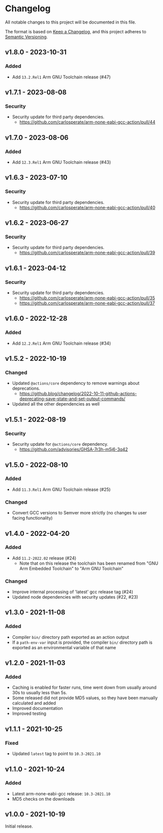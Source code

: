 # Changelog
All notable changes to this project will be documented in this file.

The format is based on [Keep a Changelog](https://keepachangelog.com/en/1.0.0/),
and this project adheres to [Semantic Versioning](https://semver.org/spec/v2.0.0.html).

## v1.8.0 - 2023-10-31
### Added
- Add `13.2.Rel1` Arm GNU Toolchain release (#47)

## v1.7.1 - 2023-08-08
### Security
- Security update for third party dependencies.
    - https://github.com/carlosperate/arm-none-eabi-gcc-action/pull/44

## v1.7.0 - 2023-08-06
### Added
- Add `12.3.Rel1` Arm GNU Toolchain release (#43)

## v1.6.3 - 2023-07-10
### Security
- Security update for third party dependencies.
    - https://github.com/carlosperate/arm-none-eabi-gcc-action/pull/40

## v1.6.2 - 2023-06-27
### Security
- Security update for third party dependencies.
    - https://github.com/carlosperate/arm-none-eabi-gcc-action/pull/39

## v1.6.1 - 2023-04-12
### Security
- Security update for third party dependencies.
    - https://github.com/carlosperate/arm-none-eabi-gcc-action/pull/35
    - https://github.com/carlosperate/arm-none-eabi-gcc-action/pull/37

## v1.6.0 - 2022-12-28
### Added
- Add `12.2.Rel1` Arm GNU Toolchain release (#34)

## v1.5.2 - 2022-10-19
### Changed
- Updated `@actions/core` dependency to remove warnings about deprecations.
    - https://github.blog/changelog/2022-10-11-github-actions-deprecating-save-state-and-set-output-commands/
- Updated all the other dependencies as well

## v1.5.1 - 2022-08-19
### Security
- Security update for `@actions/core` dependency.
    - https://github.com/advisories/GHSA-7r3h-m5j6-3q42

## v1.5.0 - 2022-08-10
### Added
- Add `11.3.Rel1` Arm GNU Toolchain release (#25)

### Changed
- Convert GCC versions to Semver more strictly (no changes tu user facing functionality)

## v1.4.0 - 2022-04-20
### Added
- Add `11.2-2022.02` release (#24)
    - Note that on this release the toolchain has been renamed from
      "GNU Arm Embedded Toolchain" to "Arm GNU Toolchain"

### Changed
- Improve internal processing of 'latest' gcc release tag (#24)
- Updated node dependencies with security updates (#22, #23)

## v1.3.0 - 2021-11-08
### Added
- Compiler `bin/` directory path exported as an action output
- If a `path-env-var` input is provided, the compiler `bin/` directory path is
  exported as an environmental variable of that name

## v1.2.0 - 2021-11-03
### Added
- Caching is enabled for faster runs, time went down from usually around 30s
  to usually less than 5s.
- Some released did not provide MD5 values, so they have been manually
  calculated and added
- Improved documentation
- Improved testing

## v1.1.1 - 2021-10-25
### Fixed
- Updated `latest` tag to point to `10.3-2021.10`

## v1.1.0 - 2021-10-24
### Added
- Latest arm-none-eabi-gcc release: `10.3-2021.10`
- MD5 checks on the downloads

## v1.0.0 - 2021-10-19
Initial release.

